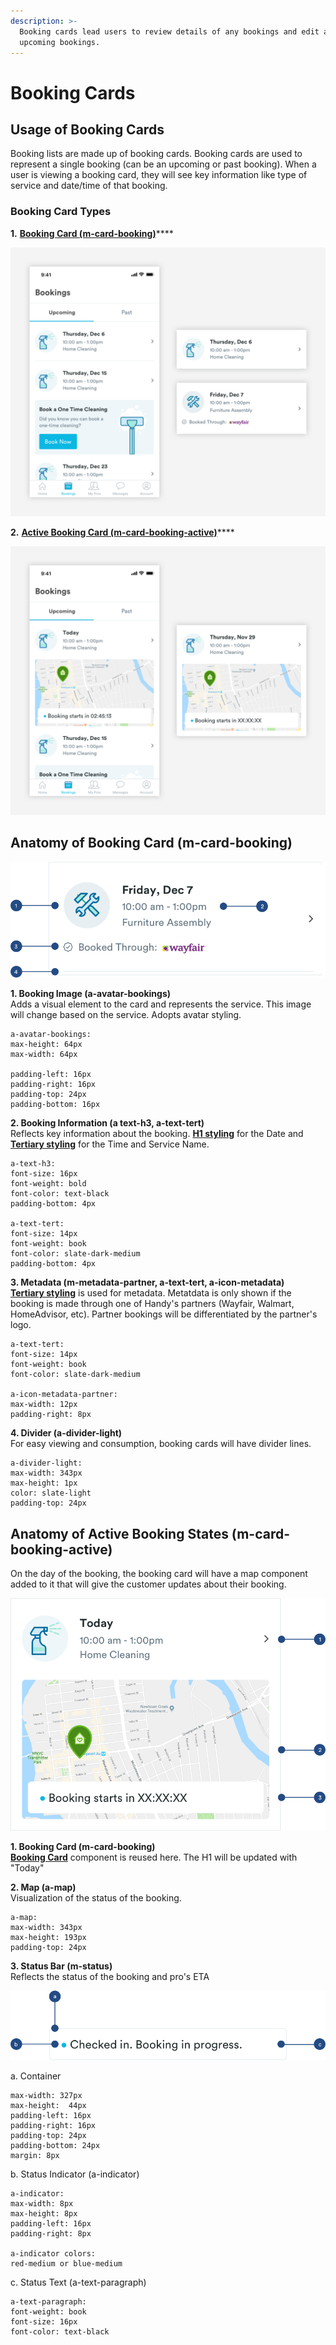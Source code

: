 ```yaml
---
description: >-
  Booking cards lead users to review details of any bookings and edit any
  upcoming bookings.
---
```


# Booking Cards

## Usage of Booking Cards

Booking lists are made up of booking cards. Booking cards are used to represent a single booking \(can be an upcoming or past booking\). When a user is viewing a booking card, they will see key information like type of service and date/time of that booking.

### Booking Card Types

**1.** [**Booking Card \(m-card-booking\)**](booking-cards.md#anatomy-of-booking-card-m-card-booking)\*\*\*\*

![](../../.gitbook/assets/booking-list.png)

**2.** [**Active Booking Card \(m-card-booking-active\)**](booking-cards.md#anatomy-of-active-booking-states-m-card-booking-active)\*\*\*\*

![](../../.gitbook/assets/active-booking-list.png)

## Anatomy of Booking Card \(m-card-booking\)

![](../../.gitbook/assets/booking-list_detail.png)

**1. Booking Image \(a-avatar-bookings\)**  
Adds a visual element to the card and represents the service. This image will change based on the service. Adopts avatar styling.

```text
a-avatar-bookings:
max-height: 64px
max-width: 64px

padding-left: 16px
padding-right: 16px
padding-top: 24px
padding-bottom: 16px
```

**2. Booking Information \(a text-h3, a-text-tert\)**  
Reflects key information about the booking. [**H1 styling**](../../brand-guidelines/typography-1/typography/#h1-style) for the Date and [**Tertiary styling**](../../brand-guidelines/typography-1/typography/#tertiary-styling) for the Time and Service Name.

```text
a-text-h3:
font-size: 16px
font-weight: bold
font-color: text-black
padding-bottom: 4px

a-text-tert:
font-size: 14px
font-weight: book
font-color: slate-dark-medium
padding-bottom: 4px
```

**3. Metadata \(m-metadata-partner, a-text-tert, a-icon-metadata\)**  
[**Tertiary styling**](../../brand-guidelines/typography-1/typography/#tertiary-styling) is used for metadata. Metatdata is only shown  if the booking is made through one of Handy's partners \(Wayfair, Walmart, HomeAdvisor, etc\). Partner bookings will be differentiated by the partner's logo. 

```text
a-text-tert:
font-size: 14px
font-weight: book
font-color: slate-dark-medium

a-icon-metadata-partner:
max-width: 12px
padding-right: 8px
```

**4. Divider \(a-divider-light\)**  
For easy viewing and consumption, booking cards will have divider lines.

```text
a-divider-light:
max-width: 343px
max-height: 1px
color: slate-light
padding-top: 24px
```

## Anatomy of Active Booking States \(m-card-booking-active\)

On the day of the booking, the booking card will have a map component added to it that will give the customer updates about their booking.

![](../../.gitbook/assets/active-booking-details.png)

**1. Booking Card \(m-card-booking\)**  
[**Booking Card**](booking-cards.md#anatomy-of-booking-card) component is reused here. The H1 will be updated with "Today"  

**2. Map \(a-map\)**  
Visualization of the status of the booking. 

```text
a-map:
max-width: 343px
max-height: 193px
padding-top: 24px
```

**3. Status Bar \(m-status\)**  
Reflects the status of the booking and pro's ETA

![](../../.gitbook/assets/status-details.png)

a. Container

```text
max-width: 327px
max-height:  44px
padding-left: 16px
padding-right: 16px
padding-top: 24px
padding-bottom: 24px
margin: 8px
```

b. Status Indicator \(a-indicator\)

```text
a-indicator:
max-width: 8px
max-height: 8px
padding-left: 16px
padding-right: 8px

a-indicator colors:
red-medium or blue-medium
```

c. Status Text \(a-text-paragraph\)

```text
a-text-paragraph:
font-weight: book
font-size: 16px
font-color: text-black
```

